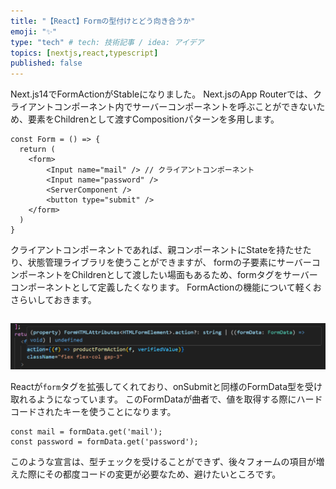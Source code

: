 ```yaml
---
title: "【React】Formの型付けとどう向き合うか"
emoji: "✨"
type: "tech" # tech: 技術記事 / idea: アイデア
topics: [nextjs,react,typescript]
published: false
---
```


Next.js14でFormActionがStableになりました。
Next.jsのApp Routerでは、クライアントコンポーネント内でサーバーコンポーネントを呼ぶことができないため、要素をChildrenとして渡すCompositionパターンを多用します。

```tsx:Compositionパターン
const Form = () => {
  return (
    <form>
        <Input name="mail" /> // クライアントコンポーネント
        <Input name="password" />
        <ServerComponent />
        <button type="submit" />
    </form>
  )
}
```

クライアントコンポーネントであれば、親コンポーネントにStateを持たせたり、状態管理ライブラリを使うことができますが、
formの子要素にサーバーコンポーネントをChildrenとして渡したい場面もあるため、formタグをサーバーコンポーネントとして定義したくなります。
FormActionの機能について軽くおさらいしておきます。

```tsx:FormAction

```

![FormActionのイメージ](/images/typed-form-data/photo1.png)

Reactが`form`タグを拡張してくれており、onSubmitと同様のFormData型を受け取れるようになっています。
このFormDataが曲者で、値を取得する際にハードコードされたキーを使うことになります。

```tsx:FormDataの例
const mail = formData.get('mail');
const password = formData.get('password');
```

このような宣言は、型チェックを受けることができず、後々フォームの項目が増えた際にその都度コードの変更が必要なため、避けたいところです。

